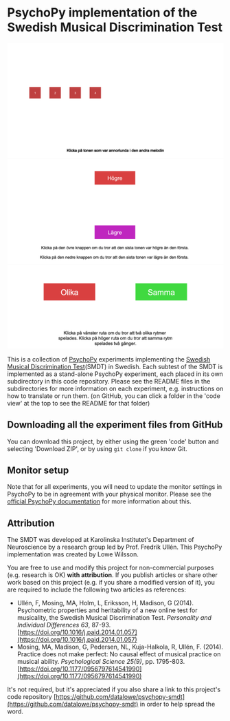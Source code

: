 # PsychoPy implementation of the Swedish Musical Discrimination Test
<img width="600px" alt="An example screenshot of the Melody subtest." src="./example_images/melody_ex.png">

<img width="600px" alt="An example screenshot of the Pitch subtest." src="./example_images/pitch_ex.png">

<img width="600px" alt="An example screenshot of the Rhythm subtest." src="./example_images/rhythm_ex.png">

This is a collection of [PsychoPy](https://psychopy.org/) experiments implementing the [Swedish Musical Discrimination Test](https://www.sciencedirect.com/science/article/pii/S0191886914000841)(SMDT) in Swedish. Each subtest of the SMDT is implemented as a stand-alone PsychoPy experiment, each placed in its own subdirectory in this code repository. Please see the README files in the subdirectories for more information on each experiment, e.g. instructions on how to translate or run them. (on GitHub, you can click a folder in the 'code view' at the top to see the README for that folder)

## Downloading all the experiment files from GitHub
You can download this project, by either using the green 'code' button and selecting 'Download ZIP', or by using `git clone` if you know Git.

## Monitor setup
Note that for all experiments, you will need to update the monitor settings in PsychoPy to be in agreement with your physical monitor. Please see the [official PsychoPy documentation](https://www.psychopy.org/builder/builderMonitors.html) for more information about this.

## Attribution
The SMDT was developed at Karolinska Institutet's Department of Neuroscience by a research group led by Prof. Fredrik Ullén. This PsychoPy implementation was created by Lowe Wilsson.

You are free to use and modify this project for non-commercial purposes (e.g. research is OK) __with attribution__. If you publish articles or share other work based on this project (e.g. if you share a modified version of it), you are required to include the following two articles as references:
* Ullén, F, Mosing, MA, Holm, L, Eriksson, H, Madison, G (2014). Psychometric properties and heritability of a new online test for musicality, the Swedish Musical Discrimination Test. _Personality and Individual Differences 63_, 87-93. [https://doi.org/10.1016/j.paid.2014.01.057](https://doi.org/10.1016/j.paid.2014.01.057)
* Mosing, MA, Madison, G, Pedersen, NL, Kuja-Halkola, R, Ullén, F. (2014). Practice does not make perfect: No causal effect of musical practice on musical ability. _Psychological Science 25(9)_, pp. 1795-803. [https://doi.org/10.1177/0956797614541990](https://doi.org/10.1177/0956797614541990)

It's not required, but it's appreciated if you also share a link to this project's code repository [https://github.com/datalowe/psychopy-smdt](https://github.com/datalowe/psychopy-smdt) in order to help spread the word.
